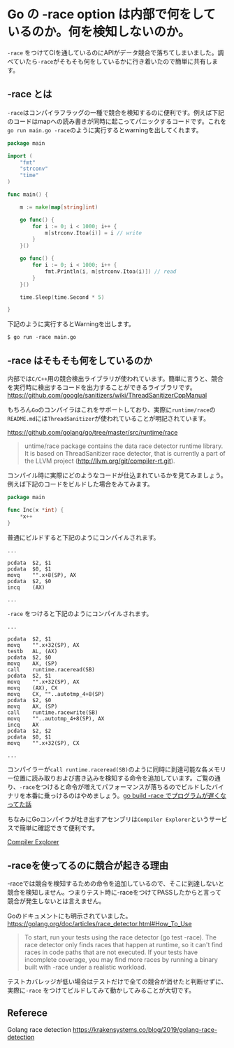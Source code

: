 # Go の -race option は内部で何をしているのか。何を検知しないのか。

```-race``` をつけてCIを通しているのにAPIがデータ競合で落ちてしまいました。調べていたら```-race```がそもそも何をしているかに行き着いたので簡単に共有します。

## -race とは

```-race```はコンパイラフラッグの一種で競合を検知するのに便利です。例えば下記のコードはmapへの読み書きが同時に起こってパニックするコードです。これを```go run main.go -race```のように実行するとwarningを出してくれます。

```go
package main

import (
	"fmt"
	"strconv"
	"time"
)

func main() {

	m := make(map[string]int)

	go func() {
		for i := 0; i < 1000; i++ {
			m[strconv.Itoa(i)] = i // write
		}
	}()

	go func() {
		for i := 0; i < 1000; i++ {
			fmt.Println(i, m[strconv.Itoa(i)]) // read
		}
	}()

	time.Sleep(time.Second * 5)

}
```

下記のように実行するとWarningを出します。

```
$ go run -race main.go
```

## -race はそもそも何をしているのか

内部では```C/C++```用の競合検出ライブラリが使われています。簡単に言うと、競合を実行時に検出するコードを出力することができるライブラリです。
https://github.com/google/sanitizers/wiki/ThreadSanitizerCppManual

もちろん```Go```のコンパイラはこれをサポートしており、実際に```runtime/race```の```README.md```には```ThreadSanitizer```が使われていることが明記されています。

https://github.com/golang/go/tree/master/src/runtime/race

> untime/race package contains the data race detector runtime library. It is based on ThreadSanitizer race detector, that is currently a part of the LLVM project (http://llvm.org/git/compiler-rt.git).

コンパイル時に実際にどのようなコードが仕込まれているかを見てみましょう。例えば下記のコードをビルドした場合をみてみます。

```go
package main

func Inc(x *int) {
    *x++
}
```

普通にビルドすると下記のようにコンパイルされます。

```
...

pcdata  $2, $1
pcdata  $0, $1
movq    "".x+8(SP), AX
pcdata  $2, $0
incq    (AX)

...
```

```-race``` をつけると下記のようにコンパイルされます。

```
...

pcdata  $2, $1
movq    "".x+32(SP), AX
testb   AL, (AX)
pcdata  $2, $0
movq    AX, (SP)
call    runtime.raceread(SB)
pcdata  $2, $1
movq    "".x+32(SP), AX
movq    (AX), CX
movq    CX, ""..autotmp_4+8(SP)
pcdata  $2, $0
movq    AX, (SP)
call    runtime.racewrite(SB)
movq    ""..autotmp_4+8(SP), AX
incq    AX
pcdata  $2, $2
pcdata  $0, $1
movq    "".x+32(SP), CX

...
```

コンパイラーが```call runtime.raceread(SB)```のように同時に到達可能な各メモリー位置に読み取りおよび書き込みを検知する命令を追加しています。ご覧の通り、```-race```をつけると命令が増えてパフォーマンスが落ちるのでビルドしたバイナリを本番に乗っけるのはやめましょう。[go build -race でプログラムが遅くなってた話](https://qiita.com/smith-30/items/be4d92c251d2b2b39bd3)

ちなみにGoコンパイラが吐き出すアセンブリは```Compiler Explorer```というサービスで簡単に確認できて便利です。

[Compiler Explorer](https://go.godbolt.org/z/IWw4hk)

## -raceを使ってるのに競合が起きる理由

-raceでは競合を検知するための命令を追加しているので、そこに到達しないと競合を検知しません。つまりテスト時に-raceをつけてPASSしたからと言って競合が発生しないとは言えません。

Goのドキュメントにも明示されていました。
https://golang.org/doc/articles/race_detector.html#How_To_Use

> To start, run your tests using the race detector (go test -race). The race detector only finds races that happen at runtime, so it can't find races in code paths that are not executed. If your tests have incomplete coverage, you may find more races by running a binary built with -race under a realistic workload.

テストカバレッジが低い場合はテストだけで全ての競合が消せたと判断せずに、実際に```-race``` をつけてビルドしてみて動かしてみることが大切です。

## Referece

Golang race detection
https://krakensystems.co/blog/2019/golang-race-detection

